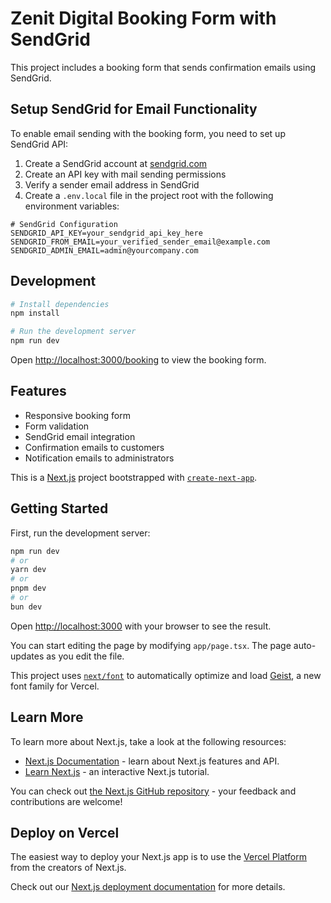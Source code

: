 # Zenit Digital Booking Form with SendGrid

This project includes a booking form that sends confirmation emails using SendGrid.

## Setup SendGrid for Email Functionality

To enable email sending with the booking form, you need to set up SendGrid API:

1. Create a SendGrid account at [sendgrid.com](https://sendgrid.com)
2. Create an API key with mail sending permissions
3. Verify a sender email address in SendGrid
4. Create a `.env.local` file in the project root with the following environment variables:

```env
# SendGrid Configuration
SENDGRID_API_KEY=your_sendgrid_api_key_here
SENDGRID_FROM_EMAIL=your_verified_sender_email@example.com
SENDGRID_ADMIN_EMAIL=admin@yourcompany.com
```

## Development

```bash
# Install dependencies
npm install

# Run the development server
npm run dev
```

Open [http://localhost:3000/booking](http://localhost:3000/booking) to view the booking form.

## Features

- Responsive booking form
- Form validation
- SendGrid email integration
- Confirmation emails to customers
- Notification emails to administrators

This is a [Next.js](https://nextjs.org) project bootstrapped with [`create-next-app`](https://nextjs.org/docs/app/api-reference/cli/create-next-app).

## Getting Started

First, run the development server:

```bash
npm run dev
# or
yarn dev
# or
pnpm dev
# or
bun dev
```

Open [http://localhost:3000](http://localhost:3000) with your browser to see the result.

You can start editing the page by modifying `app/page.tsx`. The page auto-updates as you edit the file.

This project uses [`next/font`](https://nextjs.org/docs/app/building-your-application/optimizing/fonts) to automatically optimize and load [Geist](https://vercel.com/font), a new font family for Vercel.

## Learn More

To learn more about Next.js, take a look at the following resources:

- [Next.js Documentation](https://nextjs.org/docs) - learn about Next.js features and API.
- [Learn Next.js](https://nextjs.org/learn) - an interactive Next.js tutorial.

You can check out [the Next.js GitHub repository](https://github.com/vercel/next.js) - your feedback and contributions are welcome!

## Deploy on Vercel

The easiest way to deploy your Next.js app is to use the [Vercel Platform](https://vercel.com/new?utm_medium=default-template&filter=next.js&utm_source=create-next-app&utm_campaign=create-next-app-readme) from the creators of Next.js.

Check out our [Next.js deployment documentation](https://nextjs.org/docs/app/building-your-application/deploying) for more details.

